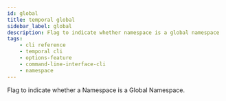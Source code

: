```yaml
---
id: global
title: temporal global
sidebar_label: global
description: Flag to indicate whether namespace is a global namespace
tags: 
    - cli reference
    - temporal cli
    - options-feature
    - command-line-interface-cli
    - namespace
---
```


Flag to indicate whether a Namespace is a Global Namespace.
